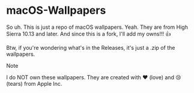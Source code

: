 # macOS-Wallpapers
So uh. This is just a repo of macOS wallpapers. Yeah. They are from High Sierra 10.13  and later. And since this is a fork, I'll add my owns!!! :+1:

Btw, if you're wondering what's in the Releases, it's just a .zip of the wallpapers.

> [!NOTE]
> I do NOT own these wallpapers. They are created with :heart: (love) and :cry: (tears) from Apple Inc.